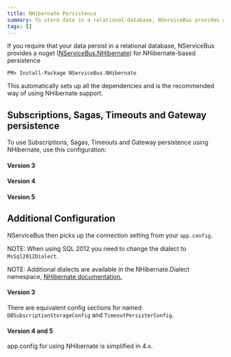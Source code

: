 ```yaml
---
title: NHibernate Persistence
summary: To store data in a relational database, NServiceBus provides a separate assembly with support for NHibernate-based storage.
tags: []
---
```


If you require that your data persist in a relational database, NServiceBus provides a nuget ([NServiceBus.NHibernate](https://www.nuget.org/packages/NServiceBus.NHibernate)) for NHibernate-based persistence 

```
PM> Install-Package NServiceBus.NHibernate
```

This automatically sets up all the dependencies and is the recommended way of using NHibernate support.

## Subscriptions, Sagas, Timeouts and Gateway persistence

To use Subscriptions, Sagas, Timeouts and Gateway persistence using NHibernate, use this configuration:

#### Version 3

<!-- import ConfiguringNHibernateV3 -->

#### Version 4
 
<!-- import ConfiguringNHibernateV4 -->

#### Version 5 

<!-- import ConfiguringNHibernateV5 -->

## Additional Configuration 

NServiceBus then picks up the connection setting from your `app.config`. 

NOTE: When using SQL 2012 you need to change the dialect to `MsSql2012Dialect`.

NOTE: Additional dialects are available in the NHibernate.Dialect namespace, [NHibernate documentation.](http://nhforge.org/doc/nh/en/index.html#configuration-xmlconfig)

#### Version 3
 
<!-- import NHibernateAppConfigV3 -->

There are equivalent config sections for named `DBSubscriptionStorageConfig` and `TimeoutPersisterConfig`.

#### Version 4 and 5

app.config for using NHibernate is simplified in 4.x.

<!-- import NHibernateAppConfigV5 --> 





